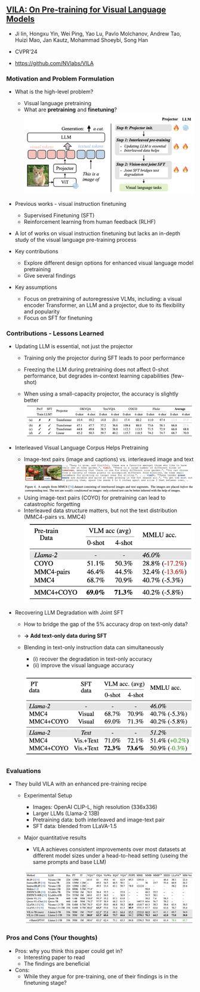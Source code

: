 ## [VILA: On Pre-training for Visual Language Models](https://arxiv.org/abs/2312.07533)

* Ji lin, Hongxu Yin, Wei Ping, Yao Lu, Pavlo Molchanov, Andrew Tao, Huizi Mao, Jan Kautz, Mohammad Shoeybi, Song Han

* CVPR'24

* https://github.com/NVlabs/VILA

### Motivation and Problem Formulation

* What is the high-level problem?
  * Visual language pretraining
  * What are **pretraining** and **finetuning**?
    ![intro](./intro.png)

* Previous works - visual instruction finetuning
  * Supervised Finetuning (SFT)
  * Reinforcement learning from human 
    feedback (RLHF)

* A lot of works on visual instruction finetuning but lacks an in-depth study of the visual language pre-training process
* Key contributions
  * Explore different design options for enhanced visual language model pretraining
  * Give several findings

* Key assumptions
  * Focus on pretraining of autoregressive VLMs, including: a visual encoder Transformer, an LLM and a projector, due to its flexibility and popularity
  * Focus on SFT for finetuning


### Contributions - Lessons Learned

* Updating LLM is essential, not just the projector

  * Training only the projector during SFT leads to poor performance

  * Freezing the LLM during pretraining does not affect 0-shot performance, but degrades 
    in-context learning capabilities (few-shot)

  * When using a small-capacity projector, the accuracy is slightly better
    ![lesson_1](./lesson_1.png)

* Interleaved Visual Language Corpus Helps Pretraining

  * Image-text pairs (image and captions) vs. interleaved image and text
    ![interleaved](./interleaved.png)
  * Using image-text pairs (COYO) for pretraining can lead to catastrophic forgetting
  * Interleaved data structure matters, but not the text distribution (MMC4-pairs vs. MMC4)
    ![lesson_2](./lesson_2.png)

* Recovering LLM Degradation with Joint SFT

  * How to bridge the gap of the 5% accuracy drop on text-only data?

  * **-> Add text-only data during SFT**

  * Blending in text-only instruction data can simultaneously 

    * (i) recover the degradation in text-only accuracy
    * (ii) improve the visual language accuracy

    ![lesson_3](./lesson_3.png)


### Evaluations

* They build VILA with an enhanced pre-training recipe

  * Experimental Setup

    * Images: OpenAI CLIP-L, high resolution (336x336)
    * Larger LLMs (Llama-2 13B)
    * Pretraining data: both interleaved and image-text pair
    * SFT data: blended from LLaVA-1.5

  * Major quantitative results

    * VILA achieves consistent improvements over most datasets at different model sizes under a head-to-head setting (useing the same prompts and base LLM)

    ![main_result](./main_result.png)


### Pros and Cons (Your thoughts)

* Pros: why you think this paper could get in?
  * Interesting paper to read
  * The findings are beneficial
* Cons: 
  * While they argue for pre-training, one of their findings is in the finetuning stage?